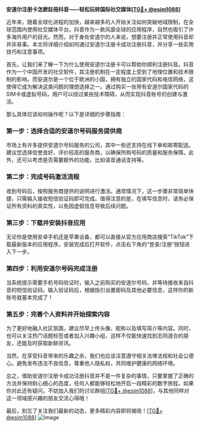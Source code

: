 **安道尔注册卡怎麽註冊抖音——轻松玩转国际社交媒体[[TG💪+ @esim1088](https://t.me/s/esim1088)]**

近年来，随着全球化进程的加快，越来越多的人开始关注如何突破地域限制，在全球范围内使用社交媒体平台。抖音作为一款风靡全球的应用程序，自然也吸引了许多海外用户的目光。然而，对于身处安道尔的人来说，想要注册并正常使用抖音却并非易事。本文将详细介绍如何通过安道尔注册卡成功注册抖音，并分享一些实用技巧和注意事项。

首先，让我们来了解一下为什么使用安道尔注册卡可以帮助你顺利注册抖音。抖音作为一个中国开发的社交软件，其注册机制在一定程度上受到了地理位置和技术限制的影响。而安道尔是一个位于欧洲的小国，拥有独立的国家代码和电信网络，这使得它成为解决这类问题的理想选择之一。通过购买一张带有安道尔国家代码的SIM卡或虚拟号码，用户可以绕过某些技术障碍，从而实现抖音账号的创建与激活。

那么具体应该如何操作呢？以下是详细的步骤指南：

### 第一步：选择合适的安道尔号码服务提供商
市场上有许多提供安道尔号码服务的公司，其中一些还支持在线下单和邮寄配送。建议您选择信誉良好、评价较高的服务商，以确保所购号码的质量和服务保障。此外，还可以考虑是否需要额外的功能，比如语音通话支持等。

### 第二步：完成号码激活流程
收到号码后，按照服务商提供的说明进行激活。通常情况下，这一步骤非常简单快捷，只需输入接收短信验证码即可完成。值得注意的是，在填写信息时，请务必保证所有资料的真实性，以免因虚假信息导致后续问题。

### 第三步：下载并安装抖音应用
无论你是使用安卓手机还是苹果设备，都可以直接从官方应用商店搜索“TikTok”下载最新版本的应用程序。安装完成后打开软件，点击右下角的“登录/注册”按钮进入下一步。

### 第四步：利用安道尔号码完成注册
当系统提示需要手机号码验证时，输入之前购买的安道尔号码，并等待接收来自抖音的短信验证码。输入验证码后，根据指引设置密码及其他必要信息，这样你的新账号就基本完成了！

### 第五步：完善个人资料并开始探索内容
为了更好地融入社区氛围，建议尽早上传头像、昵称以及填写简介等内容。同时，也可以关注热门话题标签或者加入兴趣小组，这样不仅能快速找到志同道合的朋友，还能及时获取新鲜资讯。

当然，在享受抖音带来的乐趣之余，我们也应该注意遵守相关法律法规和社会公德心。避免发布违法不良信息，尊重他人隐私权，共同维护健康的网络环境。

总之，借助安道尔注册卡成功注册抖音并不是一件复杂的事情，只要掌握了正确的方法并保持耐心细心的态度，任何人都能够轻松地开启一段精彩的数字旅程。如果你对此还有疑问，不妨加入我们的讨论群组[[TG💪+ @esim1088](https://t.me/s/esim1088)]，与其他同样对这一领域感兴趣的朋友交流心得哦！

最后，别忘了关注我们最新的动态，更多精彩内容即将揭晓！[[TG💪+ @esim1088](https://t.me/s/esim1088)] ![Image](https://i.postimg.cc/4NQfJmqS/Snipaste-2025-05-13-00-14-12.png)